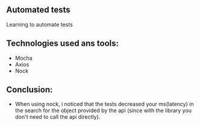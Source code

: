## Automated tests

Learning to automate tests

## Technologies used ans tools:

- Mocha
- Axios
- Nock

## Conclusion:

- When using nock, i noticed that the tests decreased your ms(latency) in the search for the object provided by the api (since with the library you don't need to call the api directly).




